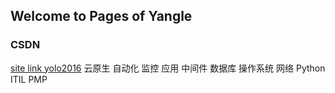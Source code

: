 ## Welcome to Pages of Yangle 


### CSDN 
[site link yolo2016](https://blog.csdn.net/yolo2016?type=blog)
云原生
自动化
监控
应用
中间件
数据库
操作系统
网络
Python
ITIL
PMP

